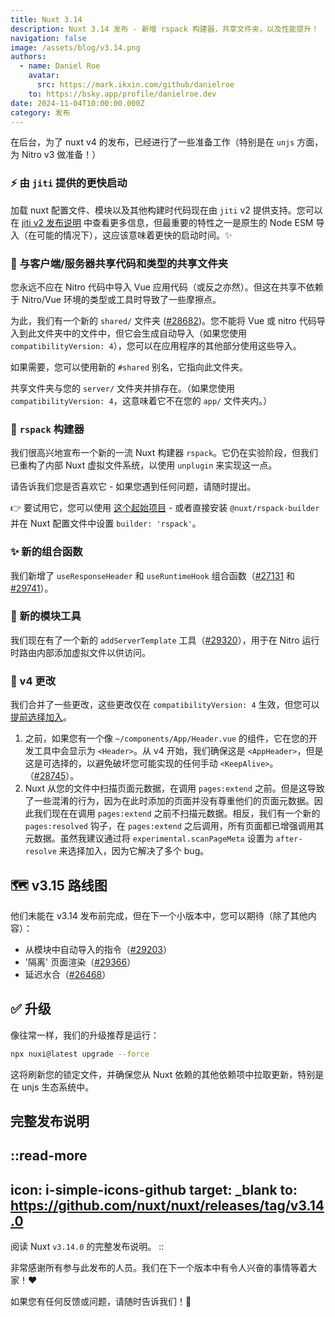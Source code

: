 ```yaml
---
title: Nuxt 3.14
description: Nuxt 3.14 发布 - 新增 rspack 构建器，共享文件夹，以及性能提升！
navigation: false
image: /assets/blog/v3.14.png
authors:
  - name: Daniel Roe
    avatar:
      src: https://mark.ikxin.com/github/danielroe
    to: https://bsky.app/profile/danielroe.dev
date: 2024-11-04T10:00:00.000Z
category: 发布
---
```


在后台，为了 nuxt v4 的发布，已经进行了一些准备工作（特别是在 `unjs` 方面，为 Nitro v3 做准备！）

### ⚡️ 由 `jiti` 提供的更快启动

加载 nuxt 配置文件、模块以及其他构建时代码现在由 `jiti` v2 提供支持。您可以在 [jiti v2 发布说明](https://github.com/unjs/jiti/releases/tag/v2.0.0) 中查看更多信息，但最重要的特性之一是原生的 Node ESM 导入（在可能的情况下），这应该意味着更快的启动时间。✨

### 📂 与客户端/服务器共享代码和类型的共享文件夹

您永远不应在 Nitro 代码中导入 Vue 应用代码（或反之亦然）。但这在共享不依赖于 Nitro/Vue 环境的类型或工具时导致了一些摩擦点。

为此，我们有一个新的 `shared/` 文件夹 ([#28682](https://github.com/nuxt/nuxt/pull/28682))。您不能将 Vue 或 nitro 代码导入到此文件夹中的文件中，但它会生成自动导入（如果您使用 `compatibilityVersion: 4`），您可以在应用程序的其他部分使用这些导入。

如果需要，您可以使用新的 `#shared` 别名，它指向此文件夹。

共享文件夹与您的 `server/` 文件夹并排存在。（如果您使用 `compatibilityVersion: 4`，这意味着它不在您的 `app/` 文件夹内。）

### 🦀 `rspack` 构建器

我们很高兴地宣布一个新的一流 Nuxt 构建器 `rspack`。它仍在实验阶段，但我们已重构了内部 Nuxt 虚拟文件系统，以使用 `unplugin` 来实现这一点。

请告诉我们您是否喜欢它 - 如果您遇到任何问题，请随时提出。

👉 要试用它，您可以使用 [这个起始项目](https://github.com/danielroe/nuxt-rspack-starter) - 或者直接安装 `@nuxt/rspack-builder` 并在 Nuxt 配置文件中设置 `builder: 'rspack'`。

### ✨ 新的组合函数

我们新增了 `useResponseHeader` 和 `useRuntimeHook` 组合函数（[#27131](https://github.com/nuxt/nuxt/pull/27131) 和 [#29741](https://github.com/nuxt/nuxt/pull/29741)）。

### 🔧 新的模块工具

我们现在有了一个新的 `addServerTemplate` 工具（[#29320](https://github.com/nuxt/nuxt/pull/29320)），用于在 Nitro 运行时路由内部添加虚拟文件以供访问。

### 🚧 v4 更改

我们合并了一些更改，这些更改仅在 `compatibilityVersion: 4` 生效，但您可以[提前选择加入](/docs/getting-started/upgrade#testing-nuxt-4)。

1. 之前，如果您有一个像 `~/components/App/Header.vue` 的组件，它在您的开发工具中会显示为 `<Header>`。从 v4 开始，我们确保这是 `<AppHeader>`，但是这是可选择的，以避免破坏您可能实现的任何手动 `<KeepAlive>`。（[#28745](https://github.com/nuxt/nuxt/pull/28745)）。
2. Nuxt 从您的文件中扫描页面元数据，在调用 `pages:extend` 之前。但是这导致了一些混淆的行为，因为在此时添加的页面并没有尊重他们的页面元数据。因此我们现在在调用 `pages:extend` 之前不扫描元数据。相反，我们有一个新的 `pages:resolved` 钩子，在 `pages:extend` 之后调用，所有页面都已增强调用其元数据。虽然我建议通过将 `experimental.scanPageMeta` 设置为 `after-resolve` 来选择加入，因为它解决了多个 bug。

## 🗺️ v3.15 路线图

他们未能在 v3.14 发布前完成，但在下一个小版本中，您可以期待（除了其他内容）：

- 从模块中自动导入的指令（[#29203](https://github.com/nuxt/nuxt/pull/29203)）
- '隔离' 页面渲染（[#29366](https://github.com/nuxt/nuxt/pull/29366)）
- 延迟水合（[#26468](https://github.com/nuxt/nuxt/pull/26468)）

## ✅ 升级

像往常一样，我们的升级推荐是运行：

```sh
npx nuxi@latest upgrade --force
```

这将刷新您的锁定文件，并确保您从 Nuxt 依赖的其他依赖项中拉取更新，特别是在 unjs 生态系统中。

## 完整发布说明

::read-more
---
icon: i-simple-icons-github
target: _blank
to: https://github.com/nuxt/nuxt/releases/tag/v3.14.0
---
阅读 Nuxt `v3.14.0` 的完整发布说明。
::

非常感谢所有参与此发布的人员。我们在下一个版本中有令人兴奋的事情等着大家！❤️

如果您有任何反馈或问题，请随时告诉我们！🙏
